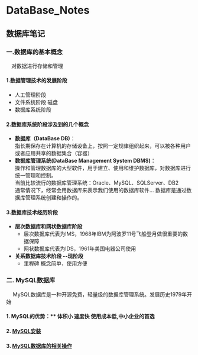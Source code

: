 # DataBase_Notes
## 数据库笔记
### 一.数据库的基本概念
&emsp;对数据进行存储和管理
#### 1.数据管理技术的发展阶段
 + 人工管理阶段
 + 文件系统阶段 磁盘
 + 数据库系统阶段
#### 2.数据库系统阶段涉及到的几个概念
 +  **数据库（DataBase DB)**：<br/>
指长期保存在计算机的存储设备上，按照一定规律组织起来，可以被各种用户或者应用共享的数据集合（容器）<br/>
 + **数据库管理系统(DataBase Management System DBMS)**：<br/>
操作和管理数据库的大型软件，用于建立、使用和维护数据库，对数据库进行统一管理和控制。<br/>当前比较流行的数据库管理系统：Oracle、MySQL、SQLServer、DB2 <br/>
通常情况下，经常会用数据库来表示我们使用的数据库软件... 数据库是通过数据库管理系统创建和操作的。
#### 3.数据库技术经历阶段
+ **层次数据库和网状数据库阶段**
	+ 层次数据库代表为IMS，1968年IBM为阿波罗11号飞船登月做很重要的数据保障
	+ 网状数据库代表为IDS，1961年美国电器公司使用
+ **关系数据库技术阶段 --现阶段**
	+ 里程碑 概念简单，使用方便

### 二. MySQL数据库
&emsp; MySQL数据库是一种开源免费，轻量级的数据库管理系统。发展历史1979年开始 

#### 1. MySQL的优势：** 体积小 速度快 使用成本低,中小企业的首选 
#### 2. [MySQL安装](MySQL.md)
#### 3. [MySQL数据库的相关操作](om\omysql.md)






